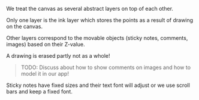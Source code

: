 We treat the canvas as several abstract layers on top of each other.

Only one layer is the ink layer which stores the points as a result of drawing on the canvas.

Other layers correspond to the movable objects (sticky notes, comments, images) based on their Z-value.

A drawing is erased partly not as a whole!

> TODO: Discuss about how to show comments on images and how to model it in our app!

Sticky notes have fixed sizes and their text font will adjust or we use scroll bars and keep a fixed font. 